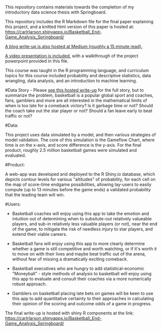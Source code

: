 This repository contains materials towards the completion of my introductory data science thesis with Springboard. 

This repository includes the R Markdown file for the final paper explaining this project, and a knitted html version of this paper is hosted at: https://carlrlarson.shinyapps.io/Basketball_End-Game_Analysis_Springboard/

<a href="https://medium.com/@premiumwordsmith/visualizing-basketball-end-games-c8fdd4d757e2">A blog write-up is also hosted at Medium (roughly a 15 minute read).</a> 

<a href="https://youtu.be/mi9f62sXySA">A video presentation is included,</a> with a walkthrough of the project powerpoint provided in this file. 

This course was taught in the R programming language, and curriculum topics for this course included probability and descriptive statistics, data wrangling, data analysis, and an introduction to machine learning. 

#Data Story - Please <a href="https://carlrlarson.shinyapps.io/Basketball_End-Game_Analysis_Springboard/">see this hosted write-up</a> for the full story, but to summarize the problem, basketball is a popular global sport and coaches, fans, gamblers and more are all interested in the mathematical limits of when is too late for a comeback victory? Is it garbage time or not? Should the coach take out the star player or not? Should a fan leave early to beat traffic or not? 

#Data: 

This project uses data simulated by a model, and then various strategies of model validation. The core of this simulation is the Gameflow Chart, where time is on the x-axis, and score difference is the y-axis. For the final product, roughly 2.5 million basketball games were simulated and evaluated.

#Product: 

A web-app was developed and deployed to the R Shiny.io database, which depicts contour levels for various "altitudes" of probability, for each cell on the map of score-time endgame possibilities, allowing lay-users to easily compute (up to 13 minutes before the game ends) a validated probability that the leading team will win. 

#Users: 

- Basketball coaches will enjoy using this app to take the emotion and intuition out of determining when to subsitute-out relatively valueable players, and sub-in relatively less valuable players (or not), near the end of the game, to mitigate the risk of needless injury to star players, and extend their viable careers. 

- Basketball fans will enjoy using this app to more clearly determine whether a game is still competitive and worth watching, or if it's worth it to move on with their lives and maybe beat traffic out of the arena, without fear of missing a dramatically exciting comeback. 

- Basketball executives who are hungry to add statistical-economic "Moneyball" - style methods of analysis to basketball will enjoy using this app to evaluate and consult their coaches via a more numerically robust approach. 

- Gamblers on basketball placing late bets on games will be keen to use this app to add quantitative certainty to their approaches in calculating their opinion of the scoring and outcome odds of a game in progress. 

The final write-up is hosted with shiny R components at the link: https://carlrlarson.shinyapps.io/Basketball_End-Game_Analysis_Springboard/
